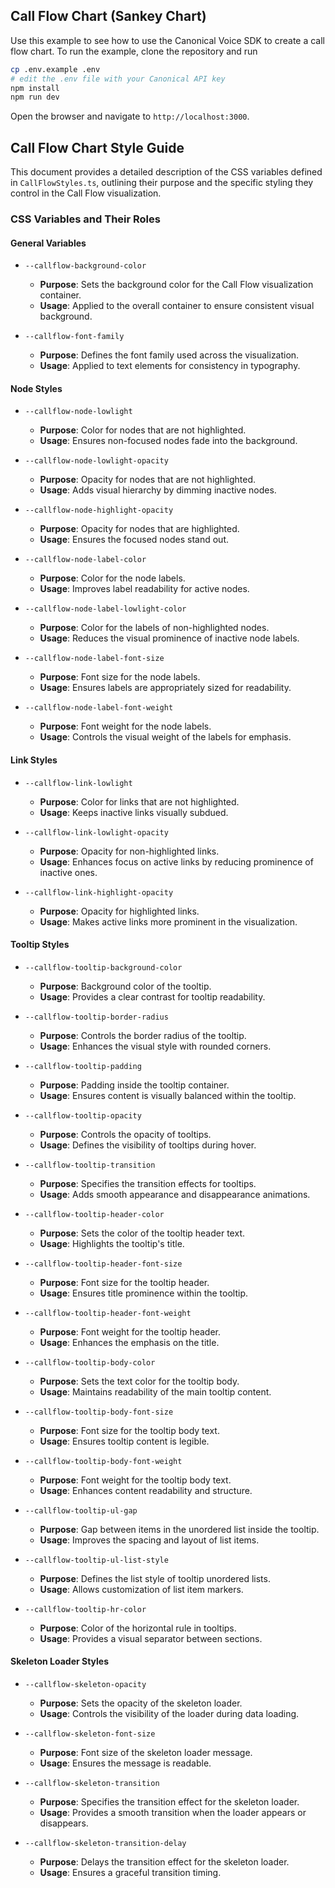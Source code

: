 ## Call Flow Chart (Sankey Chart)

Use this example to see how to use the Canonical Voice SDK to create a call flow chart.
To run the example, clone the repository and run

```bash
cp .env.example .env
# edit the .env file with your Canonical API key
npm install
npm run dev
```

Open the browser and navigate to `http://localhost:3000`.

## Call Flow Chart Style Guide

This document provides a detailed description of the CSS variables defined in `CallFlowStyles.ts`, outlining their purpose and the specific styling they control in the Call Flow visualization.

### CSS Variables and Their Roles

#### General Variables

- `--callflow-background-color`

  - **Purpose**: Sets the background color for the Call Flow visualization container.
  - **Usage**: Applied to the overall container to ensure consistent visual background.

- `--callflow-font-family`

  - **Purpose**: Defines the font family used across the visualization.
  - **Usage**: Applied to text elements for consistency in typography.

#### Node Styles

- `--callflow-node-lowlight`

  - **Purpose**: Color for nodes that are not highlighted.
  - **Usage**: Ensures non-focused nodes fade into the background.

- `--callflow-node-lowlight-opacity`

  - **Purpose**: Opacity for nodes that are not highlighted.
  - **Usage**: Adds visual hierarchy by dimming inactive nodes.

- `--callflow-node-highlight-opacity`

  - **Purpose**: Opacity for nodes that are highlighted.
  - **Usage**: Ensures the focused nodes stand out.

- `--callflow-node-label-color`

  - **Purpose**: Color for the node labels.
  - **Usage**: Improves label readability for active nodes.

- `--callflow-node-label-lowlight-color`

  - **Purpose**: Color for the labels of non-highlighted nodes.
  - **Usage**: Reduces the visual prominence of inactive node labels.

- `--callflow-node-label-font-size`

  - **Purpose**: Font size for the node labels.
  - **Usage**: Ensures labels are appropriately sized for readability.

- `--callflow-node-label-font-weight`

  - **Purpose**: Font weight for the node labels.
  - **Usage**: Controls the visual weight of the labels for emphasis.

#### Link Styles

- `--callflow-link-lowlight`

  - **Purpose**: Color for links that are not highlighted.
  - **Usage**: Keeps inactive links visually subdued.

- `--callflow-link-lowlight-opacity`

  - **Purpose**: Opacity for non-highlighted links.
  - **Usage**: Enhances focus on active links by reducing prominence of inactive ones.

- `--callflow-link-highlight-opacity`

  - **Purpose**: Opacity for highlighted links.
  - **Usage**: Makes active links more prominent in the visualization.

#### Tooltip Styles

- `--callflow-tooltip-background-color`

  - **Purpose**: Background color of the tooltip.
  - **Usage**: Provides a clear contrast for tooltip readability.

- `--callflow-tooltip-border-radius`

  - **Purpose**: Controls the border radius of the tooltip.
  - **Usage**: Enhances the visual style with rounded corners.

- `--callflow-tooltip-padding`

  - **Purpose**: Padding inside the tooltip container.
  - **Usage**: Ensures content is visually balanced within the tooltip.

- `--callflow-tooltip-opacity`

  - **Purpose**: Controls the opacity of tooltips.
  - **Usage**: Defines the visibility of tooltips during hover.

- `--callflow-tooltip-transition`

  - **Purpose**: Specifies the transition effects for tooltips.
  - **Usage**: Adds smooth appearance and disappearance animations.

- `--callflow-tooltip-header-color`

  - **Purpose**: Sets the color of the tooltip header text.
  - **Usage**: Highlights the tooltip's title.

- `--callflow-tooltip-header-font-size`

  - **Purpose**: Font size for the tooltip header.
  - **Usage**: Ensures title prominence within the tooltip.

- `--callflow-tooltip-header-font-weight`

  - **Purpose**: Font weight for the tooltip header.
  - **Usage**: Enhances the emphasis on the title.

- `--callflow-tooltip-body-color`

  - **Purpose**: Sets the text color for the tooltip body.
  - **Usage**: Maintains readability of the main tooltip content.

- `--callflow-tooltip-body-font-size`

  - **Purpose**: Font size for the tooltip body text.
  - **Usage**: Ensures tooltip content is legible.

- `--callflow-tooltip-body-font-weight`

  - **Purpose**: Font weight for the tooltip body text.
  - **Usage**: Enhances content readability and structure.

- `--callflow-tooltip-ul-gap`

  - **Purpose**: Gap between items in the unordered list inside the tooltip.
  - **Usage**: Improves the spacing and layout of list items.

- `--callflow-tooltip-ul-list-style`

  - **Purpose**: Defines the list style of tooltip unordered lists.
  - **Usage**: Allows customization of list item markers.

- `--callflow-tooltip-hr-color`

  - **Purpose**: Color of the horizontal rule in tooltips.
  - **Usage**: Provides a visual separator between sections.

#### Skeleton Loader Styles

- `--callflow-skeleton-opacity`

  - **Purpose**: Sets the opacity of the skeleton loader.
  - **Usage**: Controls the visibility of the loader during data loading.

- `--callflow-skeleton-font-size`

  - **Purpose**: Font size of the skeleton loader message.
  - **Usage**: Ensures the message is readable.

- `--callflow-skeleton-transition`

  - **Purpose**: Specifies the transition effect for the skeleton loader.
  - **Usage**: Provides a smooth transition when the loader appears or disappears.

- `--callflow-skeleton-transition-delay`

  - **Purpose**: Delays the transition effect for the skeleton loader.
  - **Usage**: Ensures a graceful transition timing.
